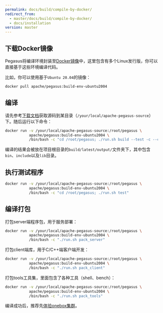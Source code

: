 ```yaml
---
permalink: docs/build/compile-by-docker/
redirect_from:
  - master/docs/build/compile-by-docker/
  - docs/installation
version: master
---
```


## 下载Docker镜像

Pegasus将编译环境封装至[Docker镜像](https://hub.docker.com/r/apache/pegasus/tags?page=1&name=env)中，这里包含有多个Linux发行版，你可以直接基于这些环境编译代码。

比如，你可以使用基于`Ubuntu 20.04`的镜像：

```bash
docker pull apache/pegasus:build-env-ubuntu2004
```

## 编译

请先参考[下载文档](/docs/downloads)获取源码到某目录（`/your/local/apache-pegasus-source`）下。随后运行以下命令：

```bash
docker run -v /your/local/apache-pegasus-source:/root/pegasus \
           apache/pegasus:build-env-ubuntu2004 \
           /bin/bash -c "cd /root/pegasus; ./run.sh build --test -c --clear_thirdparty -j $(nproc)"
```

编译的结果会被放在项目根目录的`build/latest/output/`文件夹下，其中包含`bin`、`include`以及`lib`目录。

## 执行测试程序

```bash
docker run -v /your/local/apache-pegasus-source:/root/pegasus \
           apache/pegasus:build-env-ubuntu2004 \
           /bin/bash -c "cd /root/pegasus; ./run.sh test"
```

## 编译打包

打包server端程序包，用于服务部署：

```bash
docker run -v /your/local/apache-pegasus-source:/root/pegasus \
           apache/pegasus:build-env-ubuntu2004 \
           /bin/bash -c "./run.sh pack_server"
```

打包client端库，用于C/C++端客户端开发：

```bash
docker run -v /your/local/apache-pegasus-source:/root/pegasus \
           apache/pegasus:build-env-ubuntu2004 \
           /bin/bash -c "./run.sh pack_client"
```

打包tools工具集，里面包含了各种工具（shell、bench）：

```bash
docker run -v /your/local/apache-pegasus-source:/root/pegasus \
           apache/pegasus:build-env-ubuntu2004 \
           /bin/bash -c "./run.sh pack_tools"
```

编译成功后，推荐先[体验onebox集群](/overview/onebox)。
